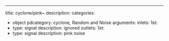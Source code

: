 ---
title: cyclone/pink~
description:
categories:
 - object
pdcategory: cyclone, Random and Noise
arguments:
inlets:
  1st:
  - type: signal
    description: ignored
outlets:
  1st:
  - type: signal
    description: pink noise
